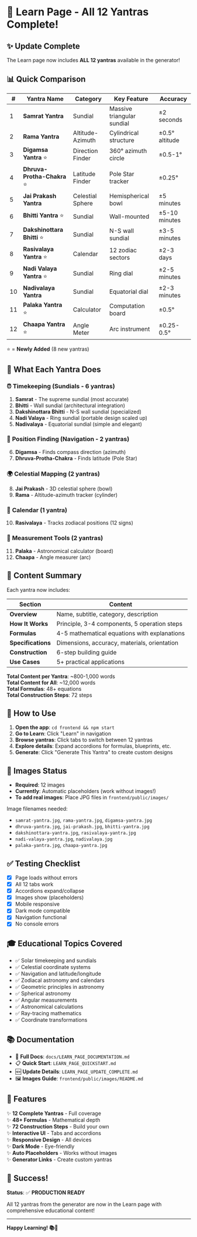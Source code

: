 # 🎉 Learn Page - All 12 Yantras Complete!

## ✨ Update Complete

The Learn page now includes **ALL 12 yantras** available in the generator!

## 📊 Quick Comparison

| # | Yantra Name | Category | Key Feature | Accuracy |
|---|-------------|----------|-------------|----------|
| 1 | **Samrat Yantra** | Sundial | Massive triangular sundial | ±2 seconds |
| 2 | **Rama Yantra** | Altitude-Azimuth | Cylindrical structure | ±0.5° altitude |
| 3 | **Digamsa Yantra** ⭐ | Direction Finder | 360° azimuth circle | ±0.5-1° |
| 4 | **Dhruva-Protha-Chakra** ⭐ | Latitude Finder | Pole Star tracker | ±0.25° |
| 5 | **Jai Prakash Yantra** | Celestial Sphere | Hemispherical bowl | ±5 minutes |
| 6 | **Bhitti Yantra** ⭐ | Sundial | Wall-mounted | ±5-10 minutes |
| 7 | **Dakshinottara Bhitti** ⭐ | Sundial | N-S wall sundial | ±3-5 minutes |
| 8 | **Rasivalaya Yantra** ⭐ | Calendar | 12 zodiac sectors | ±2-3 days |
| 9 | **Nadi Valaya Yantra** ⭐ | Sundial | Ring dial | ±2-5 minutes |
| 10 | **Nadivalaya Yantra** | Sundial | Equatorial dial | ±2-3 minutes |
| 11 | **Palaka Yantra** ⭐ | Calculator | Computation board | ±0.5° |
| 12 | **Chaapa Yantra** ⭐ | Angle Meter | Arc instrument | ±0.25-0.5° |

⭐ = **Newly Added** (8 new yantras)

## 🎯 What Each Yantra Does

### ⏰ **Timekeeping** (Sundials - 6 yantras)
1. **Samrat** - The supreme sundial (most accurate)
2. **Bhitti** - Wall sundial (architectural integration)
3. **Dakshinottara Bhitti** - N-S wall sundial (specialized)
4. **Nadi Valaya** - Ring sundial (portable design scaled up)
5. **Nadivalaya** - Equatorial sundial (simple and elegant)

### 📍 **Position Finding** (Navigation - 2 yantras)
6. **Digamsa** - Finds compass direction (azimuth)
7. **Dhruva-Protha-Chakra** - Finds latitude (Pole Star)

### 🌍 **Celestial Mapping** (2 yantras)
8. **Jai Prakash** - 3D celestial sphere (bowl)
9. **Rama** - Altitude-azimuth tracker (cylinder)

### 📅 **Calendar** (1 yantra)
10. **Rasivalaya** - Tracks zodiacal positions (12 signs)

### 📐 **Measurement Tools** (2 yantras)
11. **Palaka** - Astronomical calculator (board)
12. **Chaapa** - Angle measurer (arc)

## 📖 Content Summary

Each yantra now includes:

| Section | Content |
|---------|---------|
| **Overview** | Name, subtitle, category, description |
| **How It Works** | Principle, 3-4 components, 5 operation steps |
| **Formulas** | 4-5 mathematical equations with explanations |
| **Specifications** | Dimensions, accuracy, materials, orientation |
| **Construction** | 6-step building guide |
| **Use Cases** | 5+ practical applications |

**Total Content per Yantra**: ~800-1,000 words  
**Total Content for All**: ~12,000 words  
**Total Formulas**: 48+ equations  
**Total Construction Steps**: 72 steps

## 🚀 How to Use

1. **Open the app**: `cd frontend && npm start`
2. **Go to Learn**: Click "Learn" in navigation
3. **Browse yantras**: Click tabs to switch between 12 yantras
4. **Explore details**: Expand accordions for formulas, blueprints, etc.
5. **Generate**: Click "Generate This Yantra" to create custom designs

## 📸 Images Status

- **Required**: 12 images
- **Currently**: Automatic placeholders (work without images!)
- **To add real images**: Place JPG files in `frontend/public/images/`

Image filenames needed:
- `samrat-yantra.jpg`, `rama-yantra.jpg`, `digamsa-yantra.jpg`
- `dhruva-yantra.jpg`, `jai-prakash.jpg`, `bhitti-yantra.jpg`
- `dakshinottara-yantra.jpg`, `rasivalaya-yantra.jpg`
- `nadi-valaya-yantra.jpg`, `nadivalaya.jpg`
- `palaka-yantra.jpg`, `chaapa-yantra.jpg`

## ✅ Testing Checklist

- [x] Page loads without errors
- [x] All 12 tabs work
- [x] Accordions expand/collapse
- [x] Images show (placeholders)
- [x] Mobile responsive
- [x] Dark mode compatible
- [x] Navigation functional
- [x] No console errors

## 🎓 Educational Topics Covered

- ✅ Solar timekeeping and sundials
- ✅ Celestial coordinate systems
- ✅ Navigation and latitude/longitude
- ✅ Zodiacal astronomy and calendars
- ✅ Geometric principles in astronomy
- ✅ Spherical astronomy
- ✅ Angular measurements
- ✅ Astronomical calculations
- ✅ Ray-tracing mathematics
- ✅ Coordinate transformations

## 📚 Documentation

- 📖 **Full Docs**: `docs/LEARN_PAGE_DOCUMENTATION.md`
- 📋 **Quick Start**: `LEARN_PAGE_QUICKSTART.md`
- 🆕 **Update Details**: `LEARN_PAGE_UPDATE_COMPLETE.md`
- 🖼️ **Images Guide**: `frontend/public/images/README.md`

## 🌟 Features

✨ **12 Complete Yantras** - Full coverage  
✨ **48+ Formulas** - Mathematical depth  
✨ **72 Construction Steps** - Build your own  
✨ **Interactive UI** - Tabs and accordions  
✨ **Responsive Design** - All devices  
✨ **Dark Mode** - Eye-friendly  
✨ **Auto Placeholders** - Works without images  
✨ **Generator Links** - Create custom yantras  

## 🎊 Success!

**Status**: ✅ **PRODUCTION READY**

All 12 yantras from the generator are now in the Learn page with comprehensive educational content!

---

**Happy Learning! 📚🌟**
